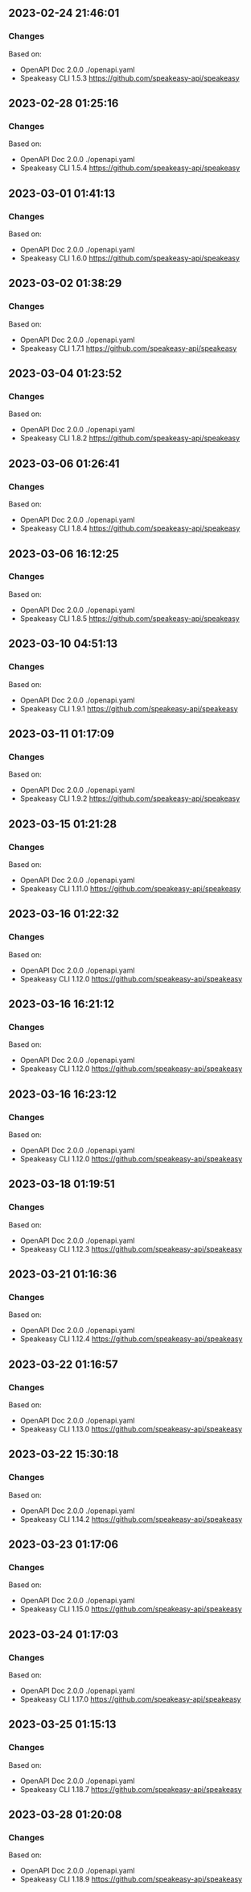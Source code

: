 

## 2023-02-24 21:46:01
### Changes
Based on:
- OpenAPI Doc 2.0.0 ./openapi.yaml
- Speakeasy CLI 1.5.3 https://github.com/speakeasy-api/speakeasy

## 2023-02-28 01:25:16
### Changes
Based on:
- OpenAPI Doc 2.0.0 ./openapi.yaml
- Speakeasy CLI 1.5.4 https://github.com/speakeasy-api/speakeasy

## 2023-03-01 01:41:13
### Changes
Based on:
- OpenAPI Doc 2.0.0 ./openapi.yaml
- Speakeasy CLI 1.6.0 https://github.com/speakeasy-api/speakeasy

## 2023-03-02 01:38:29
### Changes
Based on:
- OpenAPI Doc 2.0.0 ./openapi.yaml
- Speakeasy CLI 1.7.1 https://github.com/speakeasy-api/speakeasy

## 2023-03-04 01:23:52
### Changes
Based on:
- OpenAPI Doc 2.0.0 ./openapi.yaml
- Speakeasy CLI 1.8.2 https://github.com/speakeasy-api/speakeasy

## 2023-03-06 01:26:41
### Changes
Based on:
- OpenAPI Doc 2.0.0 ./openapi.yaml
- Speakeasy CLI 1.8.4 https://github.com/speakeasy-api/speakeasy

## 2023-03-06 16:12:25
### Changes
Based on:
- OpenAPI Doc 2.0.0 ./openapi.yaml
- Speakeasy CLI 1.8.5 https://github.com/speakeasy-api/speakeasy

## 2023-03-10 04:51:13
### Changes
Based on:
- OpenAPI Doc 2.0.0 ./openapi.yaml
- Speakeasy CLI 1.9.1 https://github.com/speakeasy-api/speakeasy

## 2023-03-11 01:17:09
### Changes
Based on:
- OpenAPI Doc 2.0.0 ./openapi.yaml
- Speakeasy CLI 1.9.2 https://github.com/speakeasy-api/speakeasy

## 2023-03-15 01:21:28
### Changes
Based on:
- OpenAPI Doc 2.0.0 ./openapi.yaml
- Speakeasy CLI 1.11.0 https://github.com/speakeasy-api/speakeasy

## 2023-03-16 01:22:32
### Changes
Based on:
- OpenAPI Doc 2.0.0 ./openapi.yaml
- Speakeasy CLI 1.12.0 https://github.com/speakeasy-api/speakeasy

## 2023-03-16 16:21:12
### Changes
Based on:
- OpenAPI Doc 2.0.0 ./openapi.yaml
- Speakeasy CLI 1.12.0 https://github.com/speakeasy-api/speakeasy

## 2023-03-16 16:23:12
### Changes
Based on:
- OpenAPI Doc 2.0.0 ./openapi.yaml
- Speakeasy CLI 1.12.0 https://github.com/speakeasy-api/speakeasy

## 2023-03-18 01:19:51
### Changes
Based on:
- OpenAPI Doc 2.0.0 ./openapi.yaml
- Speakeasy CLI 1.12.3 https://github.com/speakeasy-api/speakeasy

## 2023-03-21 01:16:36
### Changes
Based on:
- OpenAPI Doc 2.0.0 ./openapi.yaml
- Speakeasy CLI 1.12.4 https://github.com/speakeasy-api/speakeasy

## 2023-03-22 01:16:57
### Changes
Based on:
- OpenAPI Doc 2.0.0 ./openapi.yaml
- Speakeasy CLI 1.13.0 https://github.com/speakeasy-api/speakeasy

## 2023-03-22 15:30:18
### Changes
Based on:
- OpenAPI Doc 2.0.0 ./openapi.yaml
- Speakeasy CLI 1.14.2 https://github.com/speakeasy-api/speakeasy

## 2023-03-23 01:17:06
### Changes
Based on:
- OpenAPI Doc 2.0.0 ./openapi.yaml
- Speakeasy CLI 1.15.0 https://github.com/speakeasy-api/speakeasy

## 2023-03-24 01:17:03
### Changes
Based on:
- OpenAPI Doc 2.0.0 ./openapi.yaml
- Speakeasy CLI 1.17.0 https://github.com/speakeasy-api/speakeasy

## 2023-03-25 01:15:13
### Changes
Based on:
- OpenAPI Doc 2.0.0 ./openapi.yaml
- Speakeasy CLI 1.18.7 https://github.com/speakeasy-api/speakeasy

## 2023-03-28 01:20:08
### Changes
Based on:
- OpenAPI Doc 2.0.0 ./openapi.yaml
- Speakeasy CLI 1.18.9 https://github.com/speakeasy-api/speakeasy
